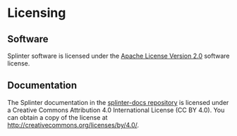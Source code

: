 # Licensing

## Software

Splinter software is licensed under the [Apache License Version
2.0](https://github.com/Cargill/splinter/blob/master/LICENSE) software license.

## Documentation

The Splinter documentation in the
[splinter-docs repository](https://github.com/Cargill/splinter-docs)
is licensed under a Creative Commons Attribution 4.0 International License
(CC BY 4.0). You can obtain a copy of the license at
<http://creativecommons.org/licenses/by/4.0/>.
